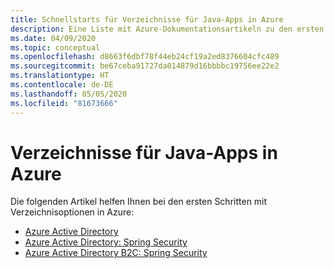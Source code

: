 ```yaml
---
title: Schnellstarts für Verzeichnisse für Java-Apps in Azure
description: Eine Liste mit Azure-Dokumentationsartikeln zu den ersten Schritten im Zusammenhang mit Verzeichnissen für Java-Apps.
ms.date: 04/09/2020
ms.topic: conceptual
ms.openlocfilehash: d8663f6dbf78f44eb24cf19a2ed8376604cfc489
ms.sourcegitcommit: be67ceba91727da014879d16bbbbc19756ee22e2
ms.translationtype: HT
ms.contentlocale: de-DE
ms.lasthandoff: 05/05/2020
ms.locfileid: "81673666"
---
```

# <a name="directories-for-java-apps-on-azure"></a>Verzeichnisse für Java-Apps in Azure

Die folgenden Artikel helfen Ihnen bei den ersten Schritten mit Verzeichnisoptionen in Azure:

- [Azure Active Directory](/azure/active-directory/develop/quickstart-v2-java-webapp)
- [Azure Active Directory: Spring Security](/azure/developer/java/spring-framework/configure-spring-boot-starter-java-app-with-azure-active-directory)
- [Azure Active Directory B2C: Spring Security](/azure/developer/java/spring-framework/configure-spring-boot-starter-java-app-with-azure-active-directory-b2c-oidc)
